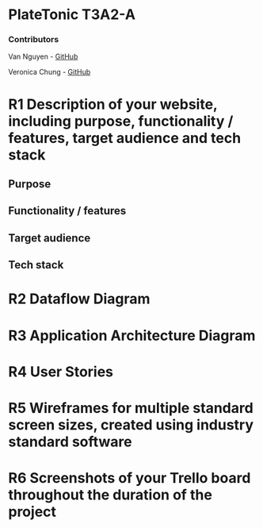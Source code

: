 # PlateTonic T3A2-A

### Contributors

Van Nguyen - [GitHub](https://github.com/montsieur)

Veronica Chung - [GitHub](https://github.com/chung-v)


# R1 Description of your website, including purpose, functionality / features, target audience and tech stack

## Purpose

## Functionality / features

## Target audience

## Tech stack


# R2 Dataflow Diagram


# R3 Application Architecture Diagram


# R4 User Stories


# R5 Wireframes for multiple standard screen sizes, created using industry standard software


# R6 Screenshots of your Trello board throughout the duration of the project

